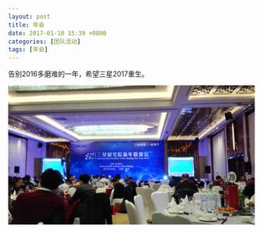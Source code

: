 ```yaml
---
layout: post
title: 年会
date: 2017-01-10 15:39 +0800
categories: [团队活动]
tags: [年会]
---
```


告别2016多磨难的一年，希望三星2017重生。

![](images/annual-meeting.jpg)
